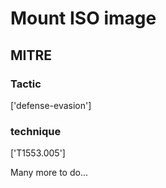 # Mount ISO image

## MITRE

### Tactic
['defense-evasion']

### technique
['T1553.005']

Many more to do...
